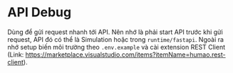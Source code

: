 # API Debug

Dùng để gửi request nhanh tới API. Nên nhớ là phải start API trước khi gửi request, API đó có thể là Simulation hoặc trong `runtime/fastapi`. Ngoài ra nhớ setup biến môi trường theo `.env.example` và cài extension REST Client (Link: https://marketplace.visualstudio.com/items?itemName=humao.rest-client).
